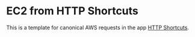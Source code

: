 # EC2 from HTTP Shortcuts
This is a template for canonical AWS requests in the app [HTTP Shortcuts](https://http-shortcuts.rmy.ch/scripting#text-processing).
